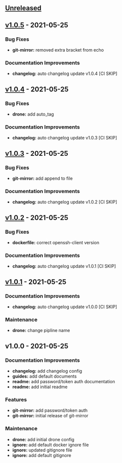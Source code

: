 <a name="unreleased"></a>
## [Unreleased]


<a name="v1.0.5"></a>
## [v1.0.5] - 2021-05-25
### Bug Fixes
- **git-mirror:** removed extra bracket from echo

### Documentation Improvements
- **changelog:** auto changelog update v1.0.4 [CI SKIP]


<a name="v1.0.4"></a>
## [v1.0.4] - 2021-05-25
### Bug Fixes
- **drone:** add auto_tag

### Documentation Improvements
- **changelog:** auto changelog update v1.0.3 [CI SKIP]


<a name="v1.0.3"></a>
## [v1.0.3] - 2021-05-25
### Bug Fixes
- **git-mirror:** add append to file

### Documentation Improvements
- **changelog:** auto changelog update v1.0.2 [CI SKIP]


<a name="v1.0.2"></a>
## [v1.0.2] - 2021-05-25
### Bug Fixes
- **dockerfile:** correct openssh-client version

### Documentation Improvements
- **changelog:** auto changelog update v1.0.1 [CI SKIP]


<a name="v1.0.1"></a>
## [v1.0.1] - 2021-05-25
### Documentation Improvements
- **changelog:** auto changelog update v1.0.0 [CI SKIP]

### Maintenance
- **drone:** change pipline name


<a name="v1.0.0"></a>
## v1.0.0 - 2021-05-25
### Documentation Improvements
- **changelog:** add changelog config
- **guides:** add default documents
- **readme:** add password/token auth documentation
- **readme:** add initial readme

### Features
- **git-mirror:** add password/token auth
- **git-mirror:** initial release of git-mirror

### Maintenance
- **drone:** add initial drone config
- **ignore:** add default docker ignore file
- **ignore:** updated gitignore file
- **ignore:** add default gitignore


[Unreleased]: https://github.com/BOHICA-LABS/drone-git-mirror/compare/v1.0.5...HEAD
[v1.0.5]: https://github.com/BOHICA-LABS/drone-git-mirror/compare/v1.0.4...v1.0.5
[v1.0.4]: https://github.com/BOHICA-LABS/drone-git-mirror/compare/v1.0.3...v1.0.4
[v1.0.3]: https://github.com/BOHICA-LABS/drone-git-mirror/compare/v1.0.2...v1.0.3
[v1.0.2]: https://github.com/BOHICA-LABS/drone-git-mirror/compare/v1.0.1...v1.0.2
[v1.0.1]: https://github.com/BOHICA-LABS/drone-git-mirror/compare/v1.0.0...v1.0.1
